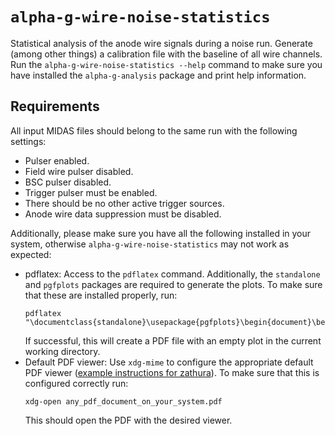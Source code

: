 # `alpha-g-wire-noise-statistics`

Statistical analysis of the anode wire signals during a noise run. Generate
(among other things) a calibration file with the baseline of all wire channels.
Run the `alpha-g-wire-noise-statistics --help` command to make sure you have
installed the `alpha-g-analysis` package and print help information.

## Requirements

All input MIDAS files should belong to the same run with the following settings:
- Pulser enabled.
- Field wire pulser disabled.
- BSC pulser disabled.
- Trigger pulser must be enabled.
- There should be no other active trigger sources.
- Anode wire data suppression must be disabled.

Additionally, please make sure you have all the following installed in your
system, otherwise `alpha-g-wire-noise-statistics` may not work as expected:

- pdflatex: Access to the `pdflatex` command. Additionally, the `standalone` and
`pgfplots` packages are required to generate the plots. To make sure that these
are installed properly, run:
	```
	pdflatex "\documentclass{standalone}\usepackage{pgfplots}\begin{document}\begin{tikzpicture}\begin{axis}\end{axis}\end{tikzpicture}\end{document}"
	```
	If successful, this will create a PDF file with an empty plot in the current
working directory.
- Default PDF viewer: Use `xdg-mime` to configure the appropriate default PDF
 viewer ([example instructions for zathura](https://wiki.archlinux.org/title/zathura#Make_zathura_the_default_pdf_viewer)).
To make sure that this is configured correctly run:
	```
	xdg-open any_pdf_document_on_your_system.pdf
	```
	This should open the PDF with the desired viewer.
